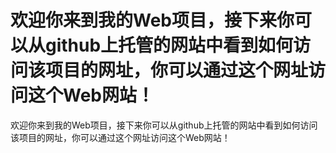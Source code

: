 # 欢迎你来到我的Web项目，接下来你可以从github上托管的网站中看到如何访问该项目的网址，你可以通过这个网址访问这个Web网站！
欢迎你来到我的Web项目，接下来你可以从github上托管的网站中看到如何访问该项目的网址，你可以通过这个网址访问这个Web网站！
